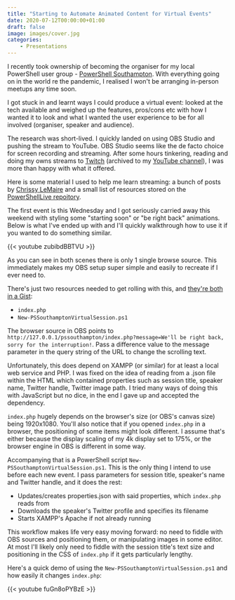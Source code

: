 ```yaml
---
title: "Starting to Automate Animated Content for Virtual Events"
date: 2020-07-12T00:00:00+01:00
draft: false
image: images/cover.jpg
categories:
    - Presentations
---
```


I recently took ownership of becoming the organiser for my local PowerShell user group - [PowerShell Southampton](https://pssouth.co.uk). With everything going on in the world re the pandemic, I realised I won't be arranging in-person meetups any time soon.

I got stuck in and learnt ways I could produce a virtual event: looked at the tech available and weighed up the features, pros/cons etc with how I wanted it to look and what I wanted the user experience to be for all involved (organiser, speaker and audience).

The research was short-lived. I quickly landed on using OBS Studio and pushing the stream to YouTube. OBS Studio seems like the de facto choice for screen recording and streaming. After some hours tinkering, reading and doing my owns streams to [Twitch](https://twitch.tv/codaamok) (archived to my [YouTube channel](https://www.youtube.com/channel/UCjv4o4ToaauMNKP4wfIhP0A)), I was more than happy with what it offered.

Here is some material I used to help me learn streaming: a bunch of posts by [Chrissy LeMaire](https://blog.netnerds.net/category/livestreaming/) and a small list of resources stored on the [PowerShellLive repoitory](https://github.com/powershelllive/LiveStreamQuickStart/blob/master/README.md).

The first event is this Wednesday and I got seriously carried away this weekend with styling some "starting soon" or "be right back" animations. Below is what I've ended up with and I'll quickly walkthrough how to use it if you wanted to do something similar.

{{< youtube zubibdBBTVU >}}

As you can see in both scenes there is only 1 single browse source. This immediately makes my OBS setup super simple and easily to recreate if I ever need to.

There's just two resources needed to get rolling with this, and [they're both in a Gist](https://gist.github.com/codaamok/b0c1f6b203de03c18ed91268c31520b4):

- `index.php`
- `New-PSSouthamptonVirtualSession.ps1`

The browser source in OBS points to `http://127.0.0.1/pssouthampton/index.php?message=We'll be right back, sorry for the interruption!`. Pass a difference value to the message parameter in the query string of the URL to change the scrolling text.

Unfortunately, this does depend on XAMPP (or similar) for at least a local web service and PHP. I was fixed on the idea of reading from a .json file within the HTML which contained properties such as session title, speaker name, Twitter handle, Twitter image path. I tried many ways of doing this with JavaScript but no dice, in the end I gave up and accepted the dependency.

`index.php` hugely depends on the browser's size (or OBS's canvas size) being 1920x1080. You'll also notice that if you opened `index.php` in a browser, the positioning of some items might look different. I assume that's either because the display scaling of my 4k display set to 175%, or the browser engine in OBS is different in some way.

Accompanying that is a PowerShell script `New-PSSouthamptonVirtualSession.ps1`. This is the only thing I intend to use before each new event. I pass parameters for session title, speaker's name and Twitter handle, and it does the rest:

- Updates/creates properties.json with said properties, which `index.php` reads from
- Downloads the speaker's Twitter profile and specifies its filename
- Starts XAMPP's Apache if not already running

This workflow makes life very easy moving forward: no need to fiddle with OBS sources and positioning them, or manipulating images in some editor. At most I'll likely only need to fiddle with the session title's text size and positioning in the CSS of `index.php` if it gets particularly lengthy.

Here's a quick demo of using the `New-PSSouthamptonVirtualSession.ps1` and how easily it changes `index.php`:

{{< youtube fuGn8oPYBzE >}}

